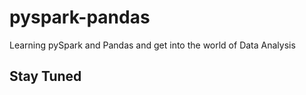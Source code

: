 # pyspark-pandas

Learning pySpark and Pandas and get into the world of Data Analysis

## Stay Tuned

